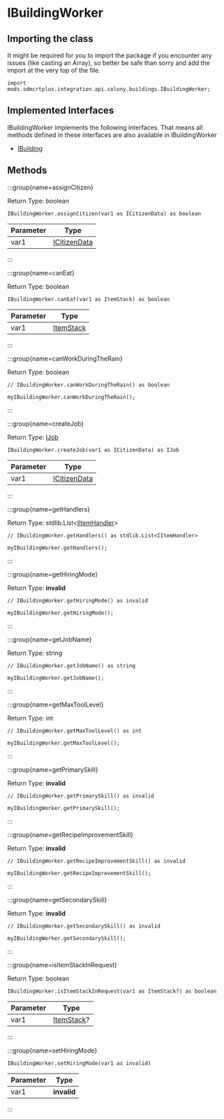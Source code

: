 # IBuildingWorker

## Importing the class

It might be required for you to import the package if you encounter any issues (like casting an Array), so better be safe than sorry and add the import at the very top of the file.
```zenscript
import mods.sdmcrtplus.integration.api.colony.buildings.IBuildingWorker;
```


## Implemented Interfaces
IBuildingWorker implements the following interfaces. That means all methods defined in these interfaces are also available in IBuildingWorker

- [IBuilding](/mods/sdmcrtplus/integration/minecolonies/api/colony/buildings/IBuilding)

## Methods

:::group{name=assignCitizen}

Return Type: boolean

```zenscript
IBuildingWorker.assignCitizen(var1 as ICitizenData) as boolean
```

| Parameter |                                       Type                                        |
|-----------|-----------------------------------------------------------------------------------|
| var1      | [ICitizenData](/mods/sdmcrtplus/integration/minecolonies/api/colony/ICitizenData) |


:::

:::group{name=canEat}

Return Type: boolean

```zenscript
IBuildingWorker.canEat(var1 as ItemStack) as boolean
```

| Parameter |                   Type                   |
|-----------|------------------------------------------|
| var1      | [ItemStack](/vanilla/api/item/ItemStack) |


:::

:::group{name=canWorkDuringTheRain}

Return Type: boolean

```zenscript
// IBuildingWorker.canWorkDuringTheRain() as boolean

myIBuildingWorker.canWorkDuringTheRain();
```

:::

:::group{name=createJob}

Return Type: [IJob](/mods/sdmcrtplus/integration/minecolonies/api/colony/jobs/IJob)

```zenscript
IBuildingWorker.createJob(var1 as ICitizenData) as IJob
```

| Parameter |                                       Type                                        |
|-----------|-----------------------------------------------------------------------------------|
| var1      | [ICitizenData](/mods/sdmcrtplus/integration/minecolonies/api/colony/ICitizenData) |


:::

:::group{name=getHandlers}

Return Type: stdlib.List&lt;[IItemHandler](/forge/api/capability/IItemHandler)&gt;

```zenscript
// IBuildingWorker.getHandlers() as stdlib.List<IItemHandler>

myIBuildingWorker.getHandlers();
```

:::

:::group{name=getHiringMode}

Return Type: **invalid**

```zenscript
// IBuildingWorker.getHiringMode() as invalid

myIBuildingWorker.getHiringMode();
```

:::

:::group{name=getJobName}

Return Type: string

```zenscript
// IBuildingWorker.getJobName() as string

myIBuildingWorker.getJobName();
```

:::

:::group{name=getMaxToolLevel}

Return Type: int

```zenscript
// IBuildingWorker.getMaxToolLevel() as int

myIBuildingWorker.getMaxToolLevel();
```

:::

:::group{name=getPrimarySkill}

Return Type: **invalid**

```zenscript
// IBuildingWorker.getPrimarySkill() as invalid

myIBuildingWorker.getPrimarySkill();
```

:::

:::group{name=getRecipeImprovementSkill}

Return Type: **invalid**

```zenscript
// IBuildingWorker.getRecipeImprovementSkill() as invalid

myIBuildingWorker.getRecipeImprovementSkill();
```

:::

:::group{name=getSecondarySkill}

Return Type: **invalid**

```zenscript
// IBuildingWorker.getSecondarySkill() as invalid

myIBuildingWorker.getSecondarySkill();
```

:::

:::group{name=isItemStackInRequest}

Return Type: boolean

```zenscript
IBuildingWorker.isItemStackInRequest(var1 as ItemStack?) as boolean
```

| Parameter |                   Type                    |
|-----------|-------------------------------------------|
| var1      | [ItemStack](/vanilla/api/item/ItemStack)? |


:::

:::group{name=setHiringMode}

```zenscript
IBuildingWorker.setHiringMode(var1 as invalid)
```

| Parameter |    Type     |
|-----------|-------------|
| var1      | **invalid** |


:::


